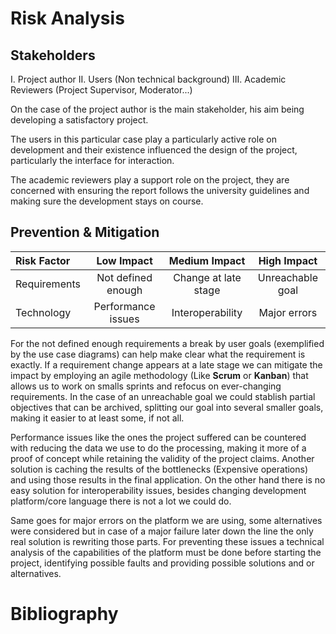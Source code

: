 Risk Analysis
=============

Stakeholders
------------
I.  Project author
II.  Users (Non technical background)
III.  Academic Reviewers (Project Supervisor, Moderator...)

On the case of the project author is the main stakeholder, his aim being 
developing a satisfactory project.

The users in this particular case play a particularly active role on 
development and their existence influenced the design of the project, 
particularly the interface for interaction.

The academic reviewers play a support role on the project, they are concerned 
with ensuring the report follows the university guidelines and making sure
the development stays on course.

Prevention & Mitigation
-----------------------

| Risk Factor  |     Low Impact     |     Medium Impact    |    High Impact   |
|:------------ |:------------------:|:--------------------:|:----------------:|
| Requirements | Not defined enough | Change at late stage | Unreachable goal |
|  Technology  | Performance issues |   Interoperability   |   Major errors   |

For the not defined enough requirements a break by user goals (exemplified by
the use case diagrams) can help make clear what the requirement is exactly.
If a requirement change appears at a late stage we can mitigate the impact by 
employing an agile methodology (Like **Scrum** or **Kanban**) that allows us to work
on smalls sprints and refocus on ever-changing requirements.
In the case of an unreachable goal we could stablish partial objectives that 
can be archived, splitting our goal into several smaller goals, making it 
easier to at least some, if not all.

Performance issues like the ones the project suffered can be countered with 
reducing the data we use to do the processing, making it more of a proof of 
concept while retaining the validity of the project claims. Another solution is
caching the results of the bottlenecks (Expensive operations) and using those
results in the final application.
On the other hand there is no easy solution for interoperability issues, 
besides changing development platform/core language there is not a lot we could
do.


Same goes for major errors on the platform we are using, some alternatives were
considered but in case of a major failure later down the line the only real
solution is rewriting those parts. For preventing these issues a technical 
analysis of the capabilities of the platform must be done before starting the
project, identifying possible faults and providing possible solutions and or 
alternatives.


Bibliography
============
